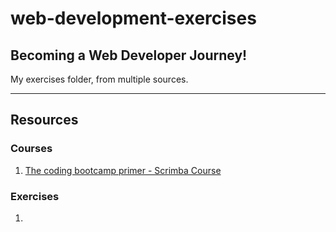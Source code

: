 # web-development-exercises

## Becoming a Web Developer Journey!

My exercises folder, from multiple sources.



---
## Resources

### Courses
1. [The coding bootcamp primer - Scrimba Course](https://scrimba.com/learn/bootcampprimer)

### Exercises
1. 
